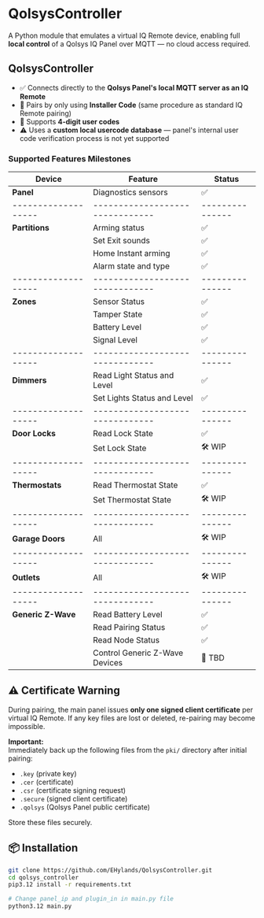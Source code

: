 # QolsysController

A Python module that emulates a virtual IQ Remote device, enabling full **local control** of a Qolsys IQ Panel over MQTT — no cloud access required.

## QolsysController
- ✅ Connects directly to the **Qolsys Panel's local MQTT server as an IQ Remote**
- 🔐 Pairs by only using **Installer Code** (same procedure as standard IQ Remote pairing)
- 🔢 Supports **4-digit user codes**
- ⚠️ Uses a **custom local usercode database** — panel's internal user code verification process is not yet supported

### Supported Features Milestones

| Device               | Feature                          | Status        |
|-------------------|-------------------------------|---------------|
| **Panel**            | Diagnostics sensors              | ✅  |
|-------------------|-------------------------------|---------------|
| **Partitions**       | Arming status                    | ✅ |
|                      | Set Exit sounds                  | ✅            |
|                      | Home Instant arming              | ✅            |
|                      | Alarm state and type             | ✅            |
|-------------------|-------------------------------|---------------|
| **Zones**            | Sensor Status                    | ✅            |
|                      | Tamper State                     | ✅             |
|                      | Battery Level                    | ✅            |
|                      | Signal Level                     | ✅            |
|-------------------|-------------------------------|---------------|
| **Dimmers**           | Read Light Status and Level      | ✅            |
|                      | Set Lights Status and Level       | ✅           |
|-------------------|-------------------------------|---------------|
| **Door Locks**        | Read Lock State                  | ✅            |
|                      | Set Lock State                   | 🛠️ WIP        |
|-------------------|-------------------------------|---------------|
| **Thermostats**       | Read Thermostat State            | ✅            |
|                      | Set  Thermostat State            | 🛠️ WIP        |
|-------------------|-------------------------------|---------------|
| **Garage Doors**      | All                              | 🛠️ WIP        |
|-------------------|-------------------------------|---------------|
| **Outlets**           | All                              | 🛠️ WIP        |
|-------------------|-------------------------------|---------------|
| **Generic Z-Wave**   | Read Battery Level               | ✅ |
|                      | Read Pairing Status              | ✅ |
|                      | Read Node Status                 | ✅ |
|                      | Control Generic Z-Wave Devices   | 🔄 TBD       |


## ⚠️ Certificate Warning

During pairing, the main panel issues **only one signed client certificate** per virtual IQ Remote. If any key files are lost or deleted, re-pairing may become impossible.

**Important:**  
Immediately back up the following files from the `pki/` directory after initial pairing:

- `.key` (private key)
- `.cer` (certificate)
- `.csr` (certificate signing request)
- `.secure` (signed client certificate)
- `.qolsys` (Qolsys Panel public certificate)

Store these files securely.

## 📦 Installation

```bash
git clone https://github.com/EHylands/QolsysController.git
cd qolsys_controller
pip3.12 install -r requirements.txt

# Change panel_ip and plugin_in in main.py file
python3.12 main.py
```
